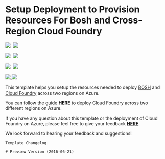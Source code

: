 # Setup Deployment to Provision Resources For Bosh and Cross-Region Cloud Foundry

<IMG SRC="https://azbotstorage.blob.core.windows.net/badges/bosh-cf-crossregion/PublicLastTestDate.svg" />&nbsp;
<IMG SRC="https://azbotstorage.blob.core.windows.net/badges/bosh-cf-crossregion/PublicDeployment.svg" />&nbsp;

<IMG SRC="https://azbotstorage.blob.core.windows.net/badges/bosh-cf-crossregion/FairfaxLastTestDate.svg" />&nbsp;
<IMG SRC="https://azbotstorage.blob.core.windows.net/badges/bosh-cf-crossregion/FairfaxDeployment.svg" />&nbsp;

<IMG SRC="https://azbotstorage.blob.core.windows.net/badges/bosh-cf-crossregion/BestPracticeResult.svg" />&nbsp;
<IMG SRC="https://azbotstorage.blob.core.windows.net/badges/bosh-cf-crossregion/CredScanResult.svg" />&nbsp;

<a href="https://portal.azure.com/#create/Microsoft.Template/uri/https%3A%2F%2Fraw.githubusercontent.com%2FAzure%2Fazure-quickstart-templates%2Fmaster%2Fbosh-cf-crossregion%2Fazuredeploy.json" target="_blank">
    <img src="http://azuredeploy.net/deploybutton.png"/>
</a>
<a href="http://armviz.io/#/?load=https%3A%2F%2Fraw.githubusercontent.com%2FAzure%2Fazure-quickstart-templates%2Fmaster%2Fbosh-cf-crossregion%2Fazuredeploy.json" target="_blank">
    <img src="http://armviz.io/visualizebutton.png"/>
</a>

This template helps you setup the resources needed to deploy [BOSH](http://bosh.io/) and [Cloud Foundry](https://www.cloudfoundry.org/) across two regions on Azure.

You can follow the guide [**HERE**](https://github.com/cloudfoundry-incubator/bosh-azure-cpi-release/blob/master/docs/advanced/cross-region.md) to deploy Cloud Foundry across two different regions on Azure.

If you have any question about this template or the deployment of Cloud Foundry on Azure, please feel free to give your feedback [**HERE**](https://github.com/cloudfoundry-incubator/bosh-azure-cpi-release/issues).

We look forward to hearing your feedback and suggestions!

```
Template Changelog

# Preview Version (2016-06-21)

```
